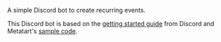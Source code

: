 A simple Discord bot to create recurring events.

This Discord bot is based on the [getting started guide](https://discord.com/developers/docs/getting-started) from Discord and Metatart's [sample code](https://glitch.com/edit/#!/lucky-bubble-quart).
